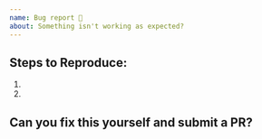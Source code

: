 ```yaml
---
name: Bug report 🐞
about: Something isn't working as expected?
---
```


<!-- Please search existing issues to avoid creating duplicates. -->

<!-- Clear steps describing how to reproduce the issue. Link to demo project if possible. -->
## Steps to Reproduce:

1. 
2. 

## Can you fix this yourself and submit a PR?
<!-- Yes/no? -->

